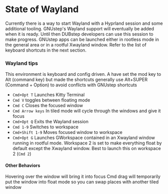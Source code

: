 # State of Wayland

Currently there is a way to start Wayland with a Hyprland session and some additional tooling. GNUstep's Wayland support will eventually be added when it is ready. Until then DUBstep developers can use this session to make progress. GNUstep apps can be launched either in rootless mode in the general area or in a rootful Xwayland window. Refer to the list of keyboard shortcuts in the next section.

### Wayland tips

This environment is keyboard and config driven. A have set the mod key to Alt (command key) but made the shortcuts generally use Alt+SUPER (Command + Option) to avoid conflicts with GNUstep shortcuts

- `Cmd+Opt T` Launches Kitty Terminal
- `Cmd V` toggles between floating mode
- `Cmd C` Closes the focused window
- `Cmd Arrow keys` In tiled mode will cycle through the windows and give it focus
- `Cmd+Opt Q` Exits the Wayland session
- `Cmd 1-9` Switches to workspace
- `Cmd+Shift 1-9` Moves focused window to workspace
- `Cmd+Opt G` Launches GWorkspace contained in an Xwayland window running in rootful mode. Workspace 2 is set to make everything float by default except the Xwayland window. Best to launch this on workspace 2 (`Cmd 2`)

#### Other Behaviors
Hovering over the window will bring it into focus
Cmd drag will temporarily put the window into float mode so you can swap places with another tiled window
